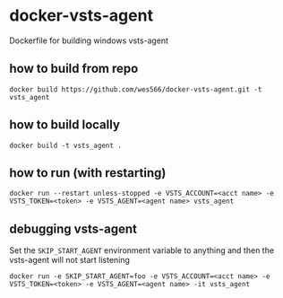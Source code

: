 # docker-vsts-agent
Dockerfile for building windows vsts-agent

## how to build from repo
```
docker build https://github.com/wes566/docker-vsts-agent.git -t vsts_agent
```

## how to build locally
```
docker build -t vsts_agent .
```

## how to run (with restarting)
```
docker run --restart unless-stopped -e VSTS_ACCOUNT=<acct name> -e VSTS_TOKEN=<token> -e VSTS_AGENT=<agent name> vsts_agent
```

## debugging vsts-agent
Set the `SKIP_START_AGENT` environment variable to anything and then the vsts-agent will not start listening
```
docker run -e SKIP_START_AGENT=foo -e VSTS_ACCOUNT=<acct name> -e VSTS_TOKEN=<token> -e VSTS_AGENT=<agent name> -it vsts_agent
```